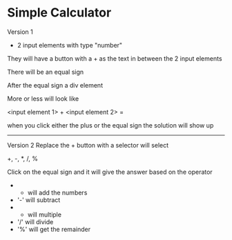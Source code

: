 # Simple Calculator

Version 1
- 2 input elements with type "number"

They will have a button with a + as the text
in between the 2 input elements

There will be an equal sign

After the equal sign a div element

More or less will look like

<input element 1> + <input element 2> = <solution>

when you click either the plus or the equal sign the solution will show up

------------------
Version 2
Replace the + button with a selector
will select

+, -, *, /, %

Click on the equal sign and it will give the answer based on the operator

- + will add the numbers
- '-' will subtract
- * will multiple
- '/' will divide
- '%' will get the remainder
